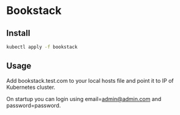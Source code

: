 # Bookstack

## Install
```bash
kubectl apply -f bookstack
```

## Usage
Add bookstack.test.com to your local hosts file and point it to IP of Kubernetes cluster. 

On startup you can login using email=admin@admin.com and password=password.
